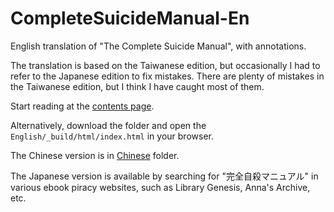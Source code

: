 # CompleteSuicideManual-En

English translation of "The Complete Suicide Manual", with annotations.

The translation is based on the Taiwanese edition, but occasionally I had to refer to the Japanese edition to fix mistakes. There are plenty of mistakes in the Taiwanese edition, but I think I have caught most of them.

Start reading at the [contents page](English/contents.md).

Alternatively, download the folder and open the `English/_build/html/index.html` in your browser.

The Chinese version is in [Chinese](Chinese) folder.

The Japanese version is available by searching for "完全自殺マニュアル" in various ebook piracy websites, such as Library Genesis, Anna's Archive, etc.